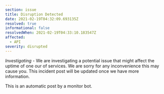 ```yaml
---
section: issue
title: Disruption Detected
date: 2021-02-19T04:32:09.693135Z
resolved: true
informational: false
resolvedWhen: 2021-02-19T04:33:10.183547Z
affected:
  - API
severity: disrupted
---
```

*Investigating* - We are investigating a potential issue that might affect the uptime of one our of services. We are sorry for any inconvenience this may cause you. This incident post will be updated once we have more information.

This is an automatic post by a monitor bot.
        